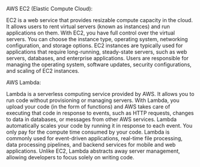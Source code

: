 AWS EC2 (Elastic Compute Cloud):

EC2 is a web service that provides resizable compute capacity in the cloud. It allows users to rent virtual servers (known as instances) and run applications on them.
With EC2, you have full control over the virtual servers. You can choose the instance type, operating system, networking configuration, and storage options.
EC2 instances are typically used for applications that require long-running, steady-state servers, such as web servers, databases, and enterprise applications.
Users are responsible for managing the operating system, software updates, security configurations, and scaling of EC2 instances.


AWS Lambda:

Lambda is a serverless computing service provided by AWS. It allows you to run code without provisioning or managing servers.
With Lambda, you upload your code (in the form of functions) and AWS takes care of executing that code in response to events, such as HTTP requests, changes to data in databases, or messages from other AWS services.
Lambda automatically scales your code by running it in response to each event. You only pay for the compute time consumed by your code.
Lambda is commonly used for event-driven applications, real-time file processing, data processing pipelines, and backend services for mobile and web applications.
Unlike EC2, Lambda abstracts away server management, allowing developers to focus solely on writing code.
